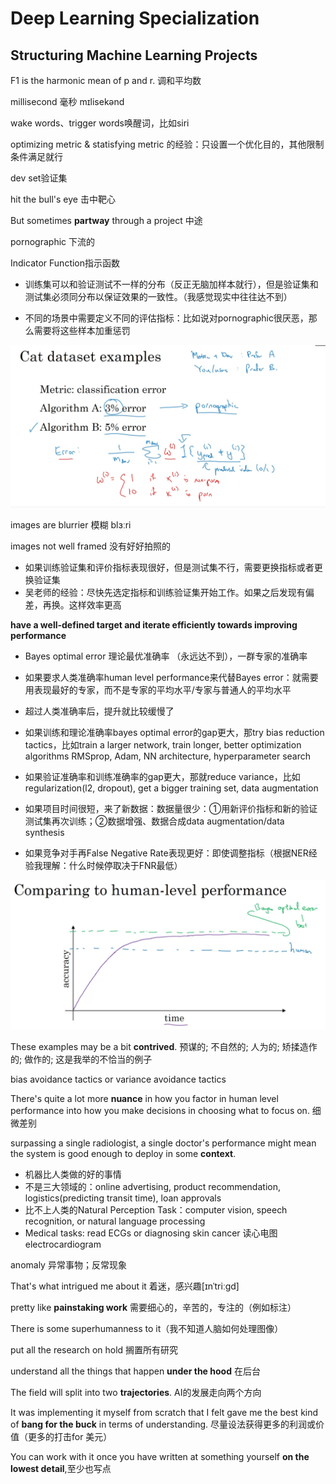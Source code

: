# Deep Learning Specialization 

## Structuring Machine Learning Projects

F1 is the harmonic mean of p and r. 调和平均数

millisecond 毫秒 mɪlisekənd

wake words、trigger words唤醒词，比如siri

optimizing metric & statisfying metric 的经验：只设置一个优化目的，其他限制条件满足就行

dev set验证集

hit the bull's eye 击中靶心

But sometimes **partway** through a project 中途

pornographic 下流的

Indicator Function指示函数 

- 训练集可以和验证测试不一样的分布（反正无脑加样本就行），但是验证集和测试集必须同分布以保证效果的一致性。（我感觉现实中往往达不到）

- 不同的场景中需要定义不同的评估指标：比如说对pornographic很厌恶，那么需要将这些样本加重惩罚



![image-20210513215445312](images/image-20210513215445312.png)

images are blurrier  模糊 blɜːri

images not well framed 没有好好拍照的

- 如果训练验证集和评价指标表现很好，但是测试集不行，需要更换指标或者更换验证集
- 吴老师的经验：尽快先选定指标和训练验证集开始工作。如果之后发现有偏差，再换。这样效率更高

**have a well-defined target and iterate efficiently towards improving performance**

- Bayes optimal error 理论最优准确率 （永远达不到），一群专家的准确率

- 如果要求人类准确率human level performance来代替Bayes error：就需要用表现最好的专家，而不是专家的平均水平/专家与普通人的平均水平

- 超过人类准确率后，提升就比较缓慢了
- 如果训练和理论准确率bayes optimal error的gap更大，那try bias reduction tactics，比如train a larger network, train longer, better optimization algorithms RMSprop, Adam, NN architecture, hyperparameter search
- 如果验证准确率和训练准确率的gap更大，那就reduce variance，比如regularization(l2, dropout), get a bigger training set, data augmentation
- 如果项目时间很短，来了新数据：数据量很少：①用新评价指标和新的验证测试集再次训练；②数据增强、数据合成data augmentation/data synthesis
- 如果竞争对手再False Negative Rate表现更好：即使调整指标（根据NER经验我理解：什么时候停取决于FNR最低）

![image-20210513222114025](images/image-20210513222114025.png)

These examples may be a bit **contrived**.  预谋的; 不自然的; 人为的; 矫揉造作的; 做作的;  这是我举的不恰当的例子

bias avoidance tactics or variance avoidance tactics

There's quite a lot more **nuance** in how you factor in human level performance into how you make decisions in choosing what to focus on. 细微差别

surpassing a single radiologist, a single doctor's performance might mean the system is good enough to deploy in some **context**. 

- 机器比人类做的好的事情
- 不是三大领域的：online advertising, product recommendation, logistics(predicting transit time), loan approvals
- 比不上人类的Natural Perception Task：computer vision, speech recognition, or natural language processing 
- Medical tasks: read ECGs or diagnosing skin cancer 读心电图electrocardiogram



anomaly 异常事物；反常现象

That's what intrigued me about it  着迷，感兴趣[ɪnˈtriːɡd]

pretty like **painstaking work** 需要细心的，辛苦的，专注的（例如标注）

There is some superhumanness to it（我不知道人脑如何处理图像）

put all the research on hold 搁置所有研究

understand all the things that happen **under the hood** 在后台

The field will split into two **trajectories**.  AI的发展走向两个方向

It was implementing it myself from scratch that I felt gave me the best kind of **bang for the buck** in terms of understanding. 尽量设法获得更多的利润或价值（更多的打击for 美元）

You can work with it once you have written at something yourself **on the lowest detail**,至少也写点